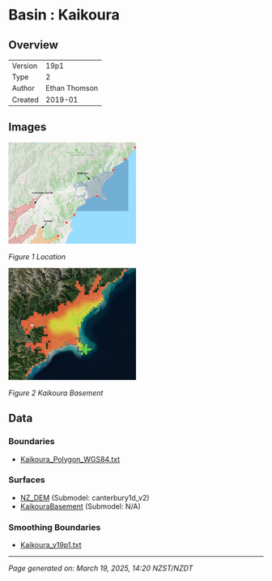 # Basin : Kaikoura

## Overview
|         |                     |
|---------|---------------------|
| Version | 19p1           |
| Type    | 2        |
| Author  | Ethan Thomson            |
| Created | 2019-01           |


## Images
<a href="../images/basins/kaikoura.png"><img src="../images/basins/kaikoura.png" width="50%"></a>

*Figure 1 Location*

<a href="../images/basins/kaikoura_basement.png"><img src="../images/basins/kaikoura_basement.png" width="50%"></a>

*Figure 2 Kaikoura Basement*


## Data
### Boundaries
- [Kaikoura_Polygon_WGS84.txt](https://github.com/ucgmsim/Velocity-Model/tree/main/Data/SI_BASINS/Kaikoura_Polygon_WGS84.txt)

### Surfaces
- [NZ_DEM](https://github.com/ucgmsim/Velocity-Model/tree/main/Data/DEM/NZ_DEM_HD.in) (Submodel: canterbury1d_v2)
- [KaikouraBasement](https://github.com/ucgmsim/Velocity-Model/tree/main/Data/SI_BASINS/Kaikoura_Basement_WGS84_v0p0.in) (Submodel: N/A)

### Smoothing Boundaries
- [Kaikoura_v19p1.txt](https://github.com/ucgmsim/Velocity-Model/tree/main/Data/Boundaries/Smoothing/Kaikoura_v19p1.txt)

---
*Page generated on: March 19, 2025, 14:20 NZST/NZDT*
